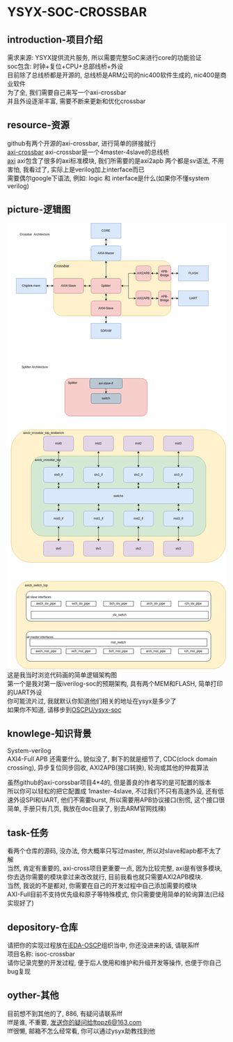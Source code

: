 # YSYX-SOC-CROSSBAR  

## introduction-项目介绍   

需求来源: YSYX提供流片服务, 所以需要完整SoC来进行core的功能验证  
soc包含: 时钟+复位+CPU+总部线桥+外设  
目前除了总线桥都是开源的, 总线桥是ARM公司的nic400软件生成的, nic400是商业软件  
为了全, 我们需要自己来写一个axi-crossbar  
并且外设逐渐丰富, 需要不断来更新和优化crossbar  

## resource-资源  
github有两个开源的axi-crossbar, 进行简单的拼接就行  
[axi-crossbar](https://github.com/dpretet/axi-crossbar)
axi-crossbar是一个4master-4slave的总线桥  
[axi](https://github.com/pulp-platform/axi)
axi包含了很多的axi标准模块, 我们所需要的是axi2apb
两个都是sv语法, 不用害怕, 我看过了, 实际上是verilog加上interface而已  
需要偶尔google下语法, 例如: logic 和 interface是什么(如果你不懂system verilog)  

## picture-逻辑图
![image](./axi4-crossbar.png)  
这是我当时浏览代码画的简单逻辑架构图  
第一个是我对第一版iverilog-soc的预期架构, 具有两个MEM和FLASH, 简单打印的UART外设  
你可能流片过, 我就默认你知道他们相关的地址在ysyx是多少了  
如果你不知道, 请移步到[OSCPU/ysyx-soc](https://github.com/OSCPU/ysyxSoC)  

## knowlege-知识背景  
System-verilog  
AXI4-Full
APB
还需要什么, 貌似没了, 剩下的就是细节了, CDC(clock domain crossing), 异步复位同步回收, AXI2APB(接口转换), 轮询或其他的仲裁算法  

虽然github的axi-corssbar项目4*4的, 但是善良的作者写的是可配置的版本  
所以你可以轻松的把它配置成 1master-4slave, 不过我们不只有高速外设, 还有低速外设SPI和UART, 他们不需要burst, 所以需要用APB协议接口(别慌, 这个接口很简单, 手册只有几页, 我放在doc目录了, 别去ARM官网找辣)  

## task-任务  
看两个仓库的源码, 没办法, 你大概率只写过master, 所以对slave和apb都不太了解  
当然, 肯定有重要的, axi-cross项目更重要一点, 因为比较完整, axi是有很多模块, 你去选你需要的模块拿过来改改就行, 目前我看也就只需要AXI2APB模块.  
当然, 我说的不是都对, 你需要在自己的开发过程中自己添加需要的模块  
AXI-Full目前不支持优先级和原子等特殊模式, 你只需要使用简单的轮询算法(已经实现好了)  

## depository-仓库  
请把你的实现过程放在[iEDA-OSCP](https://github.com/iEDA-Open-Source-Core-Project)组织当中, 你还没进来的话, 请联系lff  
项目名称: isoc-crossbar  
请你记录完整的开发过程, 便于后人使用和维护和升级开发等操作, 也便于你自己bug复现  


## oyther-其他  
目前想不到其他的了, 886, 有疑问请联系lff  
lff是谁, 不重要, 发送你的疑问给ftppz6@163.com  
lff很懒, 邮箱不怎么经常看, 你可以通过ysyx助教找到他  
